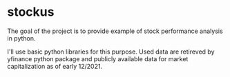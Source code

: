 # stockus
The goal of the project is to provide example of stock performance analysis in python.

I'll use basic python libraries for this purpose. Used data are retireved by yfinance python package and publicly available data for market capitalization as of early 12/2021.

